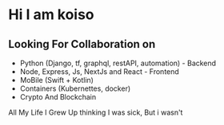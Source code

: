 <h1>Hi I am koiso</h1>

<h2>Looking For Collaboration on</h2>
<ul>
  <li>Python (Django, tf, graphql, restAPI, automation) - Backend</li>
  <li>Node, Express, Js, NextJs and React - Frontend</li>
  <li>MoBile (Swift + Kotlin)</li>
  <li>Containers (Kubernettes, docker)</li>
  <li>Crypto And Blockchain</li>
  </ul>
<p>All My Life I Grew Up thinking I was sick, But i wasn't</p>
